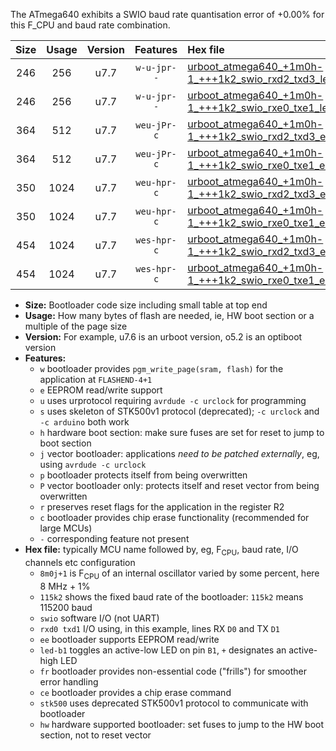 The ATmega640 exhibits a SWIO baud rate quantisation error of +0.00% for this F_CPU and baud rate combination.

|Size|Usage|Version|Features|Hex file|
|:-:|:-:|:-:|:-:|:--|
|246|256|u7.7|`w-u-jpr--`|[urboot_atmega640_+1m0h-1_+++1k2_swio_rxd2_txd3_led+b7.hex](https://raw.githubusercontent.com/stefanrueger/urboot.hex/main/cores/megacore/atmega640/internal_oscillator/fcpu_+1m0h-1/br_+++1k2/urboot_atmega640_+1m0h-1_+++1k2_swio_rxd2_txd3_led+b7.hex)|
|246|256|u7.7|`w-u-jpr--`|[urboot_atmega640_+1m0h-1_+++1k2_swio_rxe0_txe1_led+b7.hex](https://raw.githubusercontent.com/stefanrueger/urboot.hex/main/cores/megacore/atmega640/internal_oscillator/fcpu_+1m0h-1/br_+++1k2/urboot_atmega640_+1m0h-1_+++1k2_swio_rxe0_txe1_led+b7.hex)|
|364|512|u7.7|`weu-jPr-c`|[urboot_atmega640_+1m0h-1_+++1k2_swio_rxd2_txd3_ee_led+b7_fr_ce.hex](https://raw.githubusercontent.com/stefanrueger/urboot.hex/main/cores/megacore/atmega640/internal_oscillator/fcpu_+1m0h-1/br_+++1k2/urboot_atmega640_+1m0h-1_+++1k2_swio_rxd2_txd3_ee_led+b7_fr_ce.hex)|
|364|512|u7.7|`weu-jPr-c`|[urboot_atmega640_+1m0h-1_+++1k2_swio_rxe0_txe1_ee_led+b7_fr_ce.hex](https://raw.githubusercontent.com/stefanrueger/urboot.hex/main/cores/megacore/atmega640/internal_oscillator/fcpu_+1m0h-1/br_+++1k2/urboot_atmega640_+1m0h-1_+++1k2_swio_rxe0_txe1_ee_led+b7_fr_ce.hex)|
|350|1024|u7.7|`weu-hpr-c`|[urboot_atmega640_+1m0h-1_+++1k2_swio_rxd2_txd3_ee_led+b7_fr_ce_hw.hex](https://raw.githubusercontent.com/stefanrueger/urboot.hex/main/cores/megacore/atmega640/internal_oscillator/fcpu_+1m0h-1/br_+++1k2/urboot_atmega640_+1m0h-1_+++1k2_swio_rxd2_txd3_ee_led+b7_fr_ce_hw.hex)|
|350|1024|u7.7|`weu-hpr-c`|[urboot_atmega640_+1m0h-1_+++1k2_swio_rxe0_txe1_ee_led+b7_fr_ce_hw.hex](https://raw.githubusercontent.com/stefanrueger/urboot.hex/main/cores/megacore/atmega640/internal_oscillator/fcpu_+1m0h-1/br_+++1k2/urboot_atmega640_+1m0h-1_+++1k2_swio_rxe0_txe1_ee_led+b7_fr_ce_hw.hex)|
|454|1024|u7.7|`wes-hpr-c`|[urboot_atmega640_+1m0h-1_+++1k2_swio_rxd2_txd3_ee_led+b7_fr_ce_stk500_hw.hex](https://raw.githubusercontent.com/stefanrueger/urboot.hex/main/cores/megacore/atmega640/internal_oscillator/fcpu_+1m0h-1/br_+++1k2/urboot_atmega640_+1m0h-1_+++1k2_swio_rxd2_txd3_ee_led+b7_fr_ce_stk500_hw.hex)|
|454|1024|u7.7|`wes-hpr-c`|[urboot_atmega640_+1m0h-1_+++1k2_swio_rxe0_txe1_ee_led+b7_fr_ce_stk500_hw.hex](https://raw.githubusercontent.com/stefanrueger/urboot.hex/main/cores/megacore/atmega640/internal_oscillator/fcpu_+1m0h-1/br_+++1k2/urboot_atmega640_+1m0h-1_+++1k2_swio_rxe0_txe1_ee_led+b7_fr_ce_stk500_hw.hex)|

- **Size:** Bootloader code size including small table at top end
- **Usage:** How many bytes of flash are needed, ie, HW boot section or a multiple of the page size
- **Version:** For example, u7.6 is an urboot version, o5.2 is an optiboot version
- **Features:**
  + `w` bootloader provides `pgm_write_page(sram, flash)` for the application at `FLASHEND-4+1`
  + `e` EEPROM read/write support
  + `u` uses urprotocol requiring `avrdude -c urclock` for programming
  + `s` uses skeleton of STK500v1 protocol (deprecated); `-c urclock` and `-c arduino` both work
  + `h` hardware boot section: make sure fuses are set for reset to jump to boot section
  + `j` vector bootloader: applications *need to be patched externally*, eg, using `avrdude -c urclock`
  + `p` bootloader protects itself from being overwritten
  + `P` vector bootloader only: protects itself and reset vector from being overwritten
  + `r` preserves reset flags for the application in the register R2
  + `c` bootloader provides chip erase functionality (recommended for large MCUs)
  + `-` corresponding feature not present
- **Hex file:** typically MCU name followed by, eg, F<sub>CPU</sub>, baud rate, I/O channels etc configuration
  + `8m0j+1` is F<sub>CPU</sub> of an internal oscillator varied by some percent, here 8 MHz + 1%
  + `115k2` shows the fixed baud rate of the bootloader: `115k2` means 115200 baud
  + `swio` software I/O (not UART)
  + `rxd0 txd1` I/O using, in this example, lines RX `D0` and TX `D1`
  + `ee` bootloader supports EEPROM read/write
  + `led-b1` toggles an active-low LED on pin `B1`, `+` designates an active-high LED
  + `fr` bootloader provides non-essential code ("frills") for smoother error handling
  + `ce` bootloader provides a chip erase command
  + `stk500` uses deprecated STK500v1 protocol to communicate with bootloader
  + `hw` hardware supported bootloader: set fuses to jump to the HW boot section, not to reset vector
